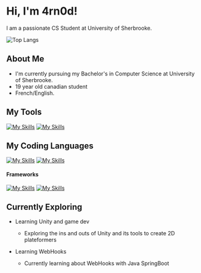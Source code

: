 # Hi, I'm 4rn0d!

I am a passionate CS Student at University of Sherbrooke.

![Top Langs](https://github-readme-stats.vercel.app/api/top-langs/?username=4rn0d&layout=compact)

## About Me

- I'm currently pursuing my Bachelor's in Computer Science at University of Sherbrooke.
- 19 year old canadian student
- French/English.

## My Tools
[![My Skills](https://skillicons.dev/icons?i=rider,webstorm,idea,vscode,visualstudio)](https://skillicons.dev)
[![My Skills](https://skillicons.dev/icons?i=unity,figma,materialui,postman,git)](https://skillicons.dev)

## My Coding Languages
[![My Skills](https://skillicons.dev/icons?i=dart,cs,cpp,python,java)](https://skillicons.dev)
[![My Skills](https://skillicons.dev/icons?i=js,ts,html,css,mysql)](https://skillicons.dev)

#### Frameworks
[![My Skills](https://skillicons.dev/icons?i=angular,react,flutter,discordjs)](https://skillicons.dev)
[![My Skills](https://skillicons.dev/icons?i=net,nodejs,spring,firebase)](https://skillicons.dev)

## Currently Exploring
- Learning Unity and game dev
  - Exploring the ins and outs of Unity and its tools to create 2D plateformers
  
- Learning WebHooks
  - Currently learning about WebHooks with Java SpringBoot
